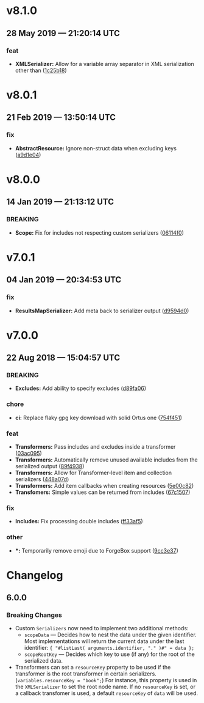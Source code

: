 # v8.1.0
## 28 May 2019 — 21:20:14 UTC

### feat

+ __XMLSerializer:__ Allow for a variable array separator in XML serialization other than <item> ([1c25b18](https://github.com/coldbox-modules/cffractal/commit/1c25b18da3c608b558dbc5af261a6747bc8be259))


# v8.0.1
## 21 Feb 2019 — 13:50:14 UTC

### fix

+ __AbstractResource:__ Ignore non-struct data when excluding keys ([a9d1e04](https://github.com/coldbox-modules/cffractal/commit/a9d1e04035d61f888d966368778bea197c15cee9))


# v8.0.0
## 14 Jan 2019 — 21:13:12 UTC

### BREAKING

+ __Scope:__ Fix for includes not respecting custom serializers ([06114f0](https://github.com/coldbox-modules/cffractal/commit/06114f02576e8fb9fd958057255585aac9dc3fd0))


# v7.0.1
## 04 Jan 2019 — 20:34:53 UTC

### fix

+ __ResultsMapSerializer:__ Add meta back to serializer output
 ([d9594d0](https://github.com/coldbox-modules/cffractal/commit/d9594d0789852f0878d1e85f22fc3c302c5a35e7))


# v7.0.0
## 22 Aug 2018 — 15:04:57 UTC

### BREAKING

+ __Excludes:__ Add ability to specify excludes ([d89fa06](https://github.com/coldbox-modules/cffractal/commit/d89fa063faaf7b8a5ef1c84bc90c936159006d10))

### chore

+ __ci:__ Replace flaky gpg key download with solid Ortus one
 ([754f451](https://github.com/coldbox-modules/cffractal/commit/754f451a44613819c7adc420c08965e3903d6117))

### feat

+ __Transformers:__ Pass includes and excludes inside a transformer ([03ac095](https://github.com/coldbox-modules/cffractal/commit/03ac09510a7dce8279c405f4b6093fb7511487f8))
+ __Transformers:__ Automatically remove unused available includes from the serialized output ([89f4938](https://github.com/coldbox-modules/cffractal/commit/89f4938efe7e5ffd4bf98d062c494dfec989e031))
+ __Transformers:__ Allow for Transformer-level item and collection serializers ([448a07d](https://github.com/coldbox-modules/cffractal/commit/448a07dcc5854c0106d142b6bd78903c28e60b95))
+ __Transformers:__ Add item callbacks when creating resources ([5e00c82](https://github.com/coldbox-modules/cffractal/commit/5e00c82360a98bb6ce7ca54b3d0a9b36c74483f1))
+ __Transfomers:__ Simple values can be returned from includes ([67c1507](https://github.com/coldbox-modules/cffractal/commit/67c15076833c040c9bfcd6331d5ca4513fd1fe95))

### fix

+ __Includes:__ Fix processing double includes
 ([ff33af5](https://github.com/coldbox-modules/cffractal/commit/ff33af5b23a7dd8786b49ea5e006ae762e48ada6))

### other

+ __\*:__ Temporarily remove emoji due to ForgeBox support
 ([9cc3e37](https://github.com/coldbox-modules/cffractal/commit/9cc3e37dc6df3be5d5507a3e6993d83298435576))


# Changelog

## 6.0.0

### Breaking Changes

+ Custom `Serializers` now need to implement two additional methods:
	+ `scopeData` — Decides how to nest the data under the given identifier. Most implementations will return the current data under the last identifier: `{ "#listLast( arguments.identifier, "." )#" = data };`
	+ `scopeRootKey` — Decides which key to use (if any) for the root of the serialized data.
+ Transformers can set a `resourceKey` property to be used if the transformer is the root transformer in certain serializers. (`variables.resourceKey = "book";`)  For instance, this property is used in the `XMLSerializer` to set the root node name.  If no `resourceKey` is set, or a callback transfomer is used, a default `resourceKey` of `data` will be used.
